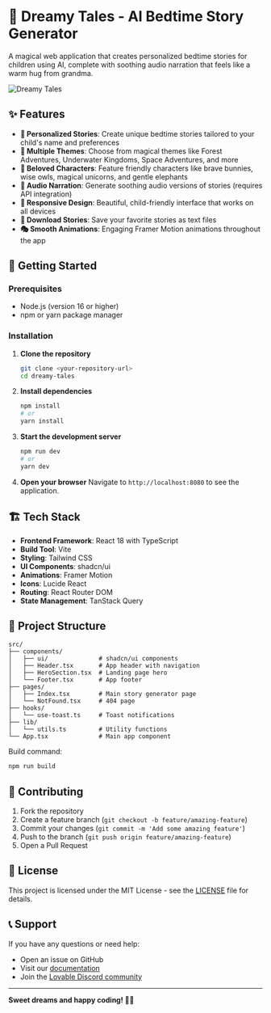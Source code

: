 
# 🌙 Dreamy Tales - AI Bedtime Story Generator

A magical web application that creates personalized bedtime stories for children using AI, complete with soothing audio narration that feels like a warm hug from grandma.

![Dreamy Tales](https://via.placeholder.com/800x400/4338ca/ffffff?text=Dreamy+Tales+🌙)

## ✨ Features

- **🎨 Personalized Stories**: Create unique bedtime stories tailored to your child's name and preferences
- **🌈 Multiple Themes**: Choose from magical themes like Forest Adventures, Underwater Kingdoms, Space Adventures, and more
- **🐰 Beloved Characters**: Feature friendly characters like brave bunnies, wise owls, magical unicorns, and gentle elephants
- **🎵 Audio Narration**: Generate soothing audio versions of stories (requires API integration)
- **📱 Responsive Design**: Beautiful, child-friendly interface that works on all devices
- **💾 Download Stories**: Save your favorite stories as text files
- **🎭 Smooth Animations**: Engaging Framer Motion animations throughout the app

## 🚀 Getting Started

### Prerequisites

- Node.js (version 16 or higher)
- npm or yarn package manager

### Installation

1. **Clone the repository**
   ```bash
   git clone <your-repository-url>
   cd dreamy-tales
   ```

2. **Install dependencies**
   ```bash
   npm install
   # or
   yarn install
   ```

3. **Start the development server**
   ```bash
   npm run dev
   # or
   yarn dev
   ```

4. **Open your browser**
   Navigate to `http://localhost:8080` to see the application.

## 🏗️ Tech Stack

- **Frontend Framework**: React 18 with TypeScript
- **Build Tool**: Vite
- **Styling**: Tailwind CSS
- **UI Components**: shadcn/ui
- **Animations**: Framer Motion
- **Icons**: Lucide React
- **Routing**: React Router DOM
- **State Management**: TanStack Query

## 📁 Project Structure

```
src/
├── components/
│   ├── ui/              # shadcn/ui components
│   ├── Header.tsx       # App header with navigation
│   ├── HeroSection.tsx  # Landing page hero
│   └── Footer.tsx       # App footer
├── pages/
│   ├── Index.tsx        # Main story generator page
│   └── NotFound.tsx     # 404 page
├── hooks/
│   └── use-toast.ts     # Toast notifications
├── lib/
│   └── utils.ts         # Utility functions
└── App.tsx              # Main app component
```

Build command:
```bash
npm run build
```

## 🤝 Contributing

1. Fork the repository
2. Create a feature branch (`git checkout -b feature/amazing-feature`)
3. Commit your changes (`git commit -m 'Add some amazing feature'`)
4. Push to the branch (`git push origin feature/amazing-feature`)
5. Open a Pull Request

## 📝 License

This project is licensed under the MIT License - see the [LICENSE](LICENSE) file for details.
## 📞 Support

If you have any questions or need help:

- Open an issue on GitHub
- Visit our [documentation](https://docs.lovable.dev/)
- Join the [Lovable Discord community](https://discord.gg/lovable)

---

**Sweet dreams and happy coding! 🌙✨**
